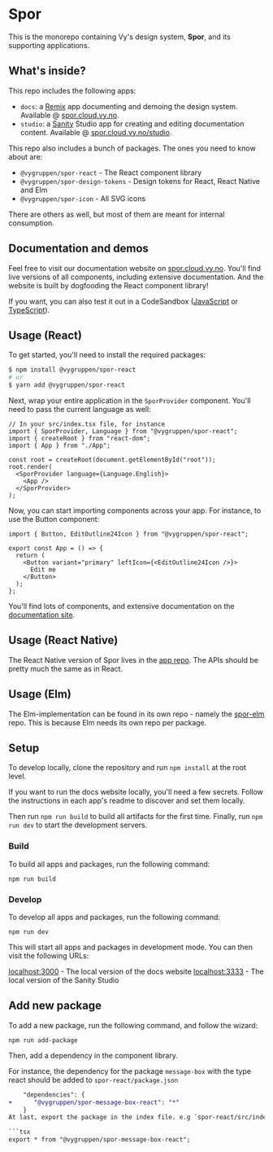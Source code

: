 # Spor

This is the monorepo containing Vy's design system, **Spor**, and its supporting applications.

## What's inside?

This repo includes the following apps:

- `docs`: a [Remix](https://remix.run) app documenting and demoing the design system. Available @ [spor.cloud.vy.no](https://spor.cloud.vy.no).
- `studio`: a [Sanity](https://sanity.io) Studio app for creating and editing documentation content. Available @ [spor.cloud.vy.no/studio](https://spor.cloud.vy.no/studio).

This repo also includes a bunch of packages. The ones you need to know about are:

- `@vygruppen/spor-react` - The React component library
- `@vygruppen/spor-design-tokens` - Design tokens for React, React Native and Elm
- `@vygruppen/spor-icon` - All SVG icons

There are others as well, but most of them are meant for internal consumption.

## Documentation and demos

Feel free to visit our documentation website on [spor.cloud.vy.no](https://spor.cloud.vy.no). You'll find live versions of all components, including extensive documentation. And the website is built by dogfooding the React component library!

If you want, you can also test it out in a CodeSandbox ([JavaScript](https://codesandbox.io/s/spor-react-template-4q3uwc?file=/src/index.js) or [TypeScript](https://codesandbox.io/s/spor-react-typescript-template-wej0dq)).

## Usage (React)

To get started, you'll need to install the required packages:

```bash
$ npm install @vygruppen/spor-react
# or
$ yarn add @vygruppen/spor-react
```

Next, wrap your entire application in the `SporProvider` component. You'll need to pass the current language as well:

```tsx
// In your src/index.tsx file, for instance
import { SporProvider, Language } from "@vygruppen/spor-react";
import { createRoot } from "react-dom";
import { App } from "./App";

const root = createRoot(document.getElementById("root"));
root.render(
  <SporProvider language={Language.English}>
    <App />
  </SporProvider>
);
```

Now, you can start importing components across your app. For instance, to use the Button component:

```tsx
import { Button, EditOutline24Icon } from "@vygruppen/spor-react";

export const App = () => {
  return (
    <Button variant="primary" leftIcon={<EditOutline24Icon />}>
      Edit me
    </Button>
  );
};
```

You'll find lots of components, and extensive documentation on the [documentation site](https://spor.cloud.vy.no/komponenter).

## Usage (React Native)

The React Native version of Spor lives in the [app repo](https://github.com/nsbno/salgsapp-react-native/tree/master/app/spor). The APIs should be pretty much the same as in React.

## Usage (Elm)

The Elm-implementation can be found in its own repo - namely the [spor-elm](https://github.com/nsbno/spor-elm) repo. This is because Elm needs its own repo per package.

## Setup

To develop locally, clone the repository and run `npm install` at the root level.

If you want to run the docs website locally, you'll need a few secrets. Follow the instructions in each app's readme to discover and set them locally.

Then run `npm run build` to build all artifacts for the first time. Finally, run `npm run dev` to start the development servers.

### Build

To build all apps and packages, run the following command:

```
npm run build
```

### Develop

To develop all apps and packages, run the following command:

```
npm run dev
```

This will start all apps and packages in development mode. You can then visit the following URLs:

[localhost:3000](http://localhost:3000) - The local version of the docs website
[localhost:3333](http://localhost:3333) - The local version of the Sanity Studio

## Add new package

To add a new package, run the following command, and follow the wizard:

```
npm run add-package
```

Then, add a dependency in the component library.

For instance, the dependency for the package `message-box` with the type react should be added to `spor-react/package.json`

````diff
    "dependencies": {
+      "@vygruppen/spor-message-box-react": "*"
    }
At last, export the package in the index file. e.g `spor-react/src/index.tsx`.

```tsx
export * from "@vygruppen/spor-message-box-react";
````
